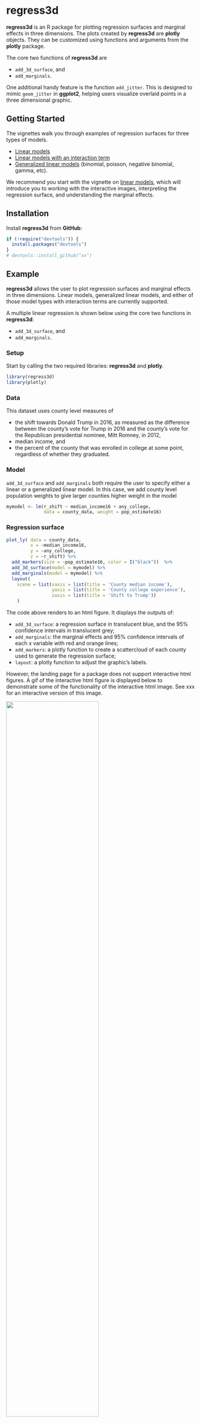 
<!-- README.md is generated from README.Rmd. Please edit that file -->

# regress3d

<!-- badges: start -->

<!-- badges: end -->

**regress3d** is an R package for plotting regression surfaces and
marginal effects in three dimensions. The plots created by **regress3d**
are **plotly** objects. They can be customized using functions and
arguments from the **plotly** package.

The core two functions of **regress3d** are

- `add_3d_surface`, and
- `add_marginals`.

One additional handy feature is the function `add_jitter`. This is
designed to mimic `geom_jitter` in **ggplot2**, helping users visualize
overlaid points in a three dimensional graphic.

## Getting Started

The vignettes walk you through examples of regression surfaces for three
types of models.

- [Linear models](%60vignette(%22linear_models_3d%22)%60)
- [Linear models with an interaction
  term](file:///C:/Users/marciposafm/Dropbox/research/dira/regress3d/docs/articles/linear_models_w_interactions_3d.html)
- [Generalized linear
  models](file:///C:/Users/marciposafm/Dropbox/research/dira/regress3d/docs/articles/generalized_linear_models_3d.html)
  (binomial, poisson, negative binomial, gamma, etc).

We recommend you start with the vignette on [linear
models](file:///C:/Users/marciposafm/Dropbox/research/dira/regress3d/docs/articles/linear_models_3d.html),
which will introduce you to working with the interactive images,
interpreting the regression surface, and understanding the marginal
effects.

## Installation

Install **regress3d** from **GitHub**:

``` r
if (!require("devtools")) {
  install.packages("devtools")
}
# devtools::install_github("xx")
```

## Example

**regress3d** allows the user to plot regression surfaces and marginal
effects in three dimensions. Linear models, generalized linear models,
and either of those model types with interaction terms are currently
supported.

A multiple linear regression is shown below using the core two functions
in **regress3d**:

- `add_3d_surface`, and
- `add_marginals`.

### Setup

Start by calling the two required libraries: **regress3d** and
**plotly**.

``` r
library(regress3d)
library(plotly)
```

### Data

This dataset uses county level measures of

- the shift towards Donald Trump in 2016, as measured as the difference
  between the county’s vote for Trump in 2016 and the county’s vote for
  the Republican presidential nominee, Mitt Romney, in 2012,
- median income, and
- the percent of the county that was enrolled in college at some point,
  regardless of whether they graduated.

### Model

`add_3d_surface` and `add_marginals` both require the user to specify
either a linear or a generalized linear model. In this case, we add
county level population weights to give larger counties higher weight in
the model

``` r
mymodel <- lm(r_shift ~ median_income16 + any_college, 
              data = county_data, weight = pop_estimate16)
```

### Regression surface

``` r
plot_ly( data = county_data,
         x = ~median_income16,
         y = ~any_college,
         z = ~r_shift) %>%
  add_markers(size = ~pop_estimate16, color = I("black"))  %>%
  add_3d_surface(model = mymodel) %>%
  add_marginals(model = mymodel) %>%
  layout( 
    scene = list(xaxis = list(title = 'County median income'),
                 yaxis = list(title = 'County college experience'),
                 zaxis = list(title = 'Shift to Trump'))
    )
```

The code above renders to an html figure. It displays the outputs of:

- `add_3d_surface`: a regression surface in translucent blue, and the
  95% confidence intervals in translucent grey;
- `add_marginals`: the marginal effects and 95% confidence intervals of
  each $x$ variable with red and orange lines;
- `add_markers`: a plotly function to create a scattercloud of each
  county used to generate the regression surface;
- `layout`: a plotly function to adjust the graphic’s labels.

However, the landing page for a package does not support interactive
html figures. A gif of the interactive html figure is displayed below to
demonstrate some of the functionality of the interactive html image. See
xxx for an interactive version of this image.

<img src="man/figures/regression rotating.gif" width="70%" />

This graphic corresponds to the following results.

<table style="text-align:center">

<tr>

<td colspan="2" style="border-bottom: 1px solid black">

</td>

</tr>

<tr>

<td style="text-align:left">

</td>

<td>

% shift to Trump, 2012-2016
</td>

</tr>

<tr>

<td colspan="2" style="border-bottom: 1px solid black">

</td>

</tr>

<tr>

<td style="text-align:left">

County median income (\$1,000s)
</td>

<td>

-0.013
</td>

</tr>

<tr>

<td style="text-align:left">

</td>

<td>

(0.007)
</td>

</tr>

<tr>

<td style="text-align:left">

</td>

<td>

</td>

</tr>

<tr>

<td style="text-align:left">

County college experience
</td>

<td>

-0.344<sup>\*</sup>
</td>

</tr>

<tr>

<td style="text-align:left">

</td>

<td>

(0.012)
</td>

</tr>

<tr>

<td style="text-align:left">

</td>

<td>

</td>

</tr>

<tr>

<td style="text-align:left">

Constant
</td>

<td>

20.103<sup>\*</sup>
</td>

</tr>

<tr>

<td style="text-align:left">

</td>

<td>

(0.512)
</td>

</tr>

<tr>

<td style="text-align:left">

</td>

<td>

</td>

</tr>

<tr>

<td colspan="2" style="border-bottom: 1px solid black">

</td>

</tr>

<tr>

<td style="text-align:left">

Observations
</td>

<td>

3,111
</td>

</tr>

<tr>

<td style="text-align:left">

Adjusted R<sup>2</sup>
</td>

<td>

0.371
</td>

</tr>

<tr>

<td colspan="2" style="border-bottom: 1px solid black">

</td>

</tr>

<tr>

<td style="text-align:left">

<em>Note:</em>
</td>

<td style="text-align:right">

\* p\<0.05
</td>

</tr>

</table>
